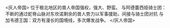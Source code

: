 <灰人帝国>
位于极北地区的兽人帝国强权，强大、野蛮。
与阿德蕾西娅骑士团：不断的通过蛇脊山脉对东坎诺剩余的兽人势力以军事援助，间接与骑士团对抗
与加韦德王国：双方有漫长的国境线，多次爆发战争。
</灰人帝国>